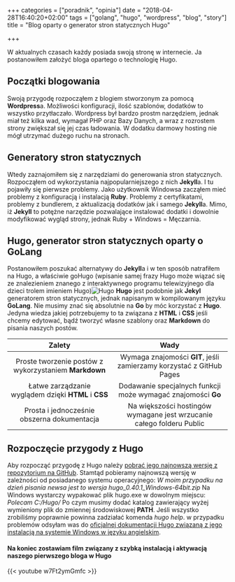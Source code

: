 +++
categories = ["poradnik", "opinia"]
date = "2018-04-28T16:40:20+02:00"
tags = ["golang", "hugo", "wordpress", "blog", "story"]
title = "Blog oparty o generator stron statycznych Hugo"

+++

W aktualnych czasach każdy posiada swoją stronę w internecie. Ja postanowiłem założyć bloga 
opartego o technologię Hugo.

<!--more-->
Początki blogowania
-------------------
Swoją przygodę rozpocząłem z blogiem stworzonym za pomocą **Wordpress**a. Możliwości konfiguracji, 
ilość szablonów, dodatków to wszystko przytłaczało. Wordpress był bardzo prostm narzędziem,
jednak miał też kilka wad, wymagał PHP oraz Bazy Danych, a wraz z rozrostem strony zwiększał się
jej czas ładowania. W dodatku darmowy hosting nie mógł utrzymać dużego ruchu na stronach.

Generatory stron statycznych
----------------------------
Wtedy zaznajomiłem się z narzędziami do generowania stron statycznych. Rozpocząłem od wykorzystania
najpopularniejszego z nich **Jekyll**a. I tu pojawiły się pierwsze problemy. Jako użytkownik Windowsa
zacząłem mieć problemy z konfiguracją i instalacją **Ruby**. Problemy z certyfikatami, problemy z
bundlerem, z aktualizacją dodatków jak i samego **Jekyll**a. Mimo, iż **Jekyll** to potężne narzędzie
pozwalające instalować dodatki i dowolnie modyfikować wygląd strony, jednak Ruby + Windows = Męczarnia.

Hugo, generator stron statycznych oparty o GoLang
-------------------------------------------------
Postanowiłem poszukać alternatywy do **Jekyll**a i w ten sposób natrafiłem na Hugo, a właściwie goHugo
(wpisanie samej frazy Hugo może wiązać się ze znalezieniem znanego z interaktywnego programu telewizyjnego
dla dzieci trolem imieniem Hugo)![Hugo](https://lh3.googleusercontent.com/TfWnTBtz0eNVqKmeIchhQ4KJ1MBsFfyHr79oSZNVs79LNzaWPZkPY2TAU8y3vkUw7F0Y=w300)
**Hugo** jest podobnie jak **Jekyl** generatorem stron statycznych, jednak napisanym w kompilowanym języku 
**GoLang**. Nie musimy znać się absolutnie na **Go** by móc korzystać z **Hugo**. Jedyna wiedza jakiej 
potrzebujemy to ta związana z **HTML** i **CSS** jeśli chcemy edytować, bądź tworzyć własne szablony oraz
**Markdown** do pisania naszych postów.

| Zalety        					| Wady      							  	|
|:-----------------------------------------------------:|:---------------------------------------------------------------------:|
| Proste tworzenie postów z wykorzystaniem **Markdown**	| Wymaga znajomości **GIT**, jeśli zamierzamy korzystać z GitHub Pages 	|
| Łatwe zarządzanie wyglądem dzięki **HTML** i **CSS**	| Dodawanie specjalnych funkcji może wymagać znajomości **Go**		|
| Prosta i jednocześnie obszerna dokumentacja		| Na większości hostingów wymagane jest wrzucanie całego folderu Public	|

Rozpoczęcie przygody z Hugo
---------------------------
Aby rozpocząć przygodę z Hugo należy [pobrać jego najnowszą wersję z repozytorium na GitHub](https://github.com/gohugoio/hugo/releases "Hugo Download Page").
Stamtąd pobieramy najnowszą wersję w zależności od posiadanego systemu operacyjnego:
*W moim przypadku na dzień pisania newsa jest to wersja hugo_0.40.1_Windows-64bit.zip*
Na Windows wystarczy wypakować plik hugo.exe w dowolnym miejscu: *Polecam C:/Hugo/*
Po czym musimy dodać katalog zawierający wyżej wymieniony plik do zmiennej środowiskowej **PATH**. Jeśli
wszystko zrobiliśmy poprawnie powinna zadziałać komenda *hugo help*. w przypadku problemów odsyłam was do
[oficjalnej dokumentacji Hugo związaną z jego instalacją na systemie Windows w języku angielskim](https://gohugo.io/tutorials/installing-on-windows/ "Hugo - Installing on Windows").
#### Na koniec zostawiam film związany z szybką instalacją i aktywacją naszego pierwszego bloga w Hugo
{{< youtube w7Ft2ymGmfc >}}